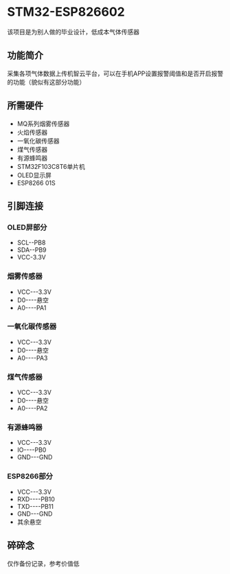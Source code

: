 # STM32-ESP826602
该项目是为别人做的毕业设计，低成本气体传感器
## 功能简介
采集各项气体数据上传机智云平台，可以在手机APP设置报警阈值和是否开启报警的功能（貌似有这部分功能）
## 所需硬件
- MQ系列烟雾传感器
- 火焰传感器
- 一氧化碳传感器
- 煤气传感器
- 有源蜂鸣器
- STM32F103C8T6单片机
- OLED显示屏
- ESP8266 01S
## 引脚连接
### OLED屏部分
- SCL--PB8
- SDA--PB9
- VCC-3.3V
### 烟雾传感器
- VCC---3.3V
- D0----悬空
- A0----PA1
### 一氧化碳传感器
- VCC---3.3V
- D0----悬空
- A0----PA3
### 煤气传感器
- VCC---3.3V
- D0----悬空
- A0----PA2
### 有源蜂鸣器
- VCC---3.3V
- IO----PB0
- GND---GND
### ESP8266部分
- VCC---3.3V
- RXD----PB10
- TXD----PB11
- GND---GND
- 其余悬空
## 碎碎念
仅作备份记录，参考价值低

